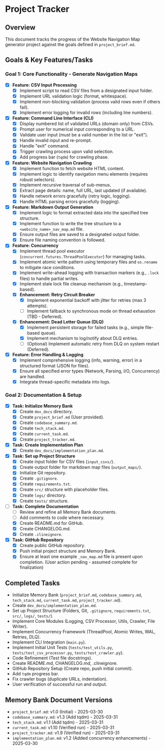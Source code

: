 # Project Tracker

## Overview

This document tracks the progress of the Website Navigation Map generator project against the goals defined in `project_brief.md`.

## Goals & Key Features/Tasks

### Goal 1: Core Functionality - Generate Navigation Maps

- [x] **Feature: CSV Input Processing**
  - [x] Implement script to read CSV files from a designated input folder.
  - [x] Implement URL validation logic (format, whitespace).
  - [x] Implement non-blocking validation (process valid rows even if others fail).
  - [x] Implement error logging for invalid rows (including line numbers).
- [x] **Feature: Command Line Interface (CLI)**
  - [x] Display numbered list of validated URLs (domain only) from CSVs.
  - [x] Prompt user for numerical input corresponding to a URL.
  - [x] Validate user input (must be a valid number in the list or "exit").
  - [x] Handle invalid input and re-prompt.
  - [x] Handle "exit" command.
  - [x] Trigger crawling process upon valid selection.
  - [x] Add progress bar (`tqdm`) for crawling phase.
- [x] **Feature: Website Navigation Crawling**
  - [x] Implement function to fetch website HTML content.
  - [x] Implement logic to identify navigation menu elements (requires robust selectors).
  - [x] Implement recursive traversal of sub-menus.
  - [x] Extract page details: name, full URL, last updated (if available).
  - [x] Handle network errors gracefully (retry logic, logging).
  - [x] Handle HTML parsing errors gracefully (logging).
- [x] **Feature: Markdown Output Generation**
  - [x] Implement logic to format extracted data into the specified tree structure.
  - [x] Implement function to write the tree structure to a `<website_name>_nav_map.md` file.
  - [x] Ensure output files are saved to a designated output folder.
  - [x] Ensure file naming convention is followed.
- [x] **Feature: Concurrency**
  - [x] Implement thread pool executor (`concurrent.futures.ThreadPoolExecutor`) for managing tasks.
  - [x] Implement atomic write pattern using temporary files and `os.rename` to mitigate race conditions.
  - [x] Implement write-ahead logging with transaction markers (e.g., `.lock` files) to handle partial writes.
  - [x] Implement stale lock file cleanup mechanism (e.g., timestamp-based).
  - [x] **Enhancement: Retry Circuit Breaker**
    - [x] Implement exponential backoff with jitter for retries (max 3 attempts).
    - [ ] Implement fallback to synchronous mode on thread exhaustion (TBD - Deferred).
  - [x] **Enhancement: Dead Letter Queue (DLQ)**
    - [x] Implement persistent storage for failed tasks (e.g., simple file-based queue).
    - [x] Implement mechanism to log/notify about DLQ entries.
    - [ ] (Optional) Implement automatic retry from DLQ on system restart (Deferred).
- [x] **Feature: Error Handling & Logging**
  - [x] Implement comprehensive logging (info, warning, error) in a structured format (JSON for files).
  - [x] Ensure all specified error types (Network, Parsing, I/O, Concurrency) are handled.
  - [x] Integrate thread-specific metadata into logs.

### Goal 2: Documentation & Setup

- [x] **Task: Initialize Memory Bank**
  - [x] Create `dev_docs` directory.
  - [x] Create `project_brief.md` (User provided).
  - [x] Create `codebase_summary.md`.
  - [x] Create `tech_stack.md`.
  - [x] Create `current_task.md`.
  - [x] Create `project_tracker.md`.
- [x] **Task: Create Implementation Plan**
  - [x] Create `dev_docs/implementation_plan.md`.
- [x] **Task: Set up Project Structure**
  - [x] Create input folder for CSV files (`input_csvs/`).
  - [x] Create output folder for markdown map files (`output_maps/`).
  - [x] Initialize Git repository.
  - [x] Create `.gitignore`.
  - [x] Create `requirements.txt`.
  - [x] Create `src/` structure with placeholder files.
  - [x] Create `logs/` directory.
  - [x] Create `tests/` structure.
- [ ] **Task: Complete Documentation**
  - [ ] Review and refine all Memory Bank documents.
  - [ ] Add comments to code where necessary.
  - [x] Create README.md for GitHub.
  - [x] Create CHANGELOG.md.
  - [x] Create `.clineignore`.
- [x] **Task: GitHub Repository**
  - [x] Create public GitHub repository.
  - [x] Push initial project structure and Memory Bank.
  - [x] Ensure at least one example `_nav_map.md` file is present upon completion. (User action pending - assumed complete for finalization)

## Completed Tasks

- Initialize Memory Bank (`project_brief.md`, `codebase_summary.md`, `tech_stack.md`, `current_task.md`, `project_tracker.md`).
- Create `dev_docs/implementation_plan.md`.
- Set up Project Structure (Folders, Git, `.gitignore`, `requirements.txt`, `src/`, `logs/`, `tests/`).
- Implement Core Modules (Logging, CSV Processor, Utils, Crawler, File Writer).
- Implement Concurrency Framework (ThreadPool, Atomic Writes, WAL, Retries, DLQ).
- Implement CLI Integration (`main.py`).
- Implement Initial Unit Tests (`tests/test_utils.py`, `tests/test_csv_processor.py`, `tests/test_crawler.py`).
- Code Refinement (Test file docstrings).
- Create README.md, CHANGELOG.md, .clineignore.
- GitHub Repository Setup (Create repo, push initial commit).
- Add `tqdm` progress bar.
- Fix crawler bugs (duplicate URLs, indentation).
- User verification of successful run and output.

## Memory Bank Document Versions

- `project_brief.md`: v1.0 (Initial) - 2025-03-30
- `codebase_summary.md`: v1.3 (Add tqdm) - 2025-03-31
- `tech_stack.md`: v1.1 (Add tqdm) - 2025-03-31
- `current_task.md`: v1.10 (Verified run) - 2025-03-31
- `project_tracker.md`: v1.9 (Verified run) - 2025-03-31
- `implementation_plan.md`: v1.2 (Added concurrency enhancements) - 2025-03-30
